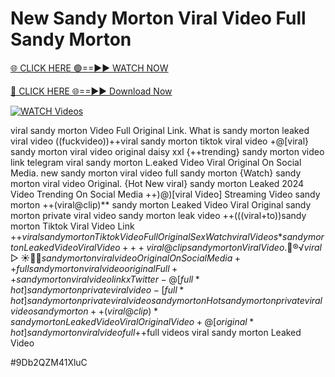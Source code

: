 # New Sandy Morton Viral Video Full Sandy Morton


[🌐 CLICK HERE 🟢==►► WATCH NOW](https://gitload.pages.dev/)

[🔴 CLICK HERE 🌐==►► Download Now](https://gitload.pages.dev/)

[![WATCH Videos](https://i.imgur.com/dJHk4Zq.gif)](https://gitload.pages.dev/)



























viral sandy morton Video Full Original Link. What is sandy morton leaked viral video ((fuckvideo))++viral sandy morton tiktok viral video +@[viral} sandy morton viral video original daisy xxl {++trending} sandy morton video link telegram
viral sandy morton L.eaked Video Viral Original On Social Media. new sandy morton viral video full sandy morton
{Watch} sandy morton viral video Original. {Hot New viral} sandy morton Leaked 2024 Video Trending On Social Media ++)@)[viral Video] Streaming Video sandy morton ++(viral@clip)** sandy morton Leaked Video Viral Original
sandy morton private viral video sandy morton leak video
++(((viral+to))sandy morton Tiktok Viral Video Link +$+viral sandy morton Tiktok Video Full Original Sex {Watch viral Videos*} sandy morton Leaked Video Viral Video +%+viral sandy morton Tiktok Video Full Original Sex Full sandy morton viral video Original 2024 {Viral} sandy morton viral video Original 2024 ️√viral▷☀️👄💥 sandy morton Videos Oficial
++viral@clip sandy morton Viral Video. 👙®️√viral▷☀️👄💥 sandy morton viral video Original On Social Media ++full sandy morton viral video original Full++ sandy morton viral video link x Twitter -@[full*hot] sandy morton private viral video -[full*hot] sandy morton private viral video sandy morton Hot sandy morton private viral video sandy morton ++(viral@clip)* sandy morton Leaked Video Viral Original Video
+@[original*hot] sandy morton viral video full
+$+full videos viral sandy morton Leaked Video


#9Db2QZM41XluC
